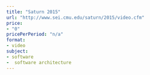 ```yaml
---
title: "Saturn 2015"
url: "http://www.sei.cmu.edu/saturn/2015/video.cfm"
price: 
- "0"
pricePerPeriod: "n/a"
format: 
- video
subject: 
- software
-  software architecture
---
```

